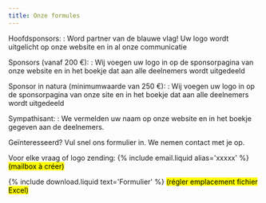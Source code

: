 ```yaml
---
title: Onze formules
---
```

Hoofdsponsors:
: Word partner van de blauwe vlag!
  Uw logo wordt uitgelicht op onze website en in al onze communicatie

Sponsors (vanaf 200 €):
: Wij voegen uw logo in op de sponsorpagina van onze website en in het boekje dat aan alle deelnemers wordt uitgedeeld

Sponsor in natura (minimumwaarde van 250 €):
: Wij voegen uw logo in op de sponsorpagina van onze site en in het boekje dat aan alle deelnemers wordt uitgedeeld

Sympathisant:
: We vermelden uw naam op onze website en in het boekje gegeven aan de deelnemers.

Geïnteresseerd? Vul snel ons formulier in. We nemen contact met je op.

Voor elke vraag of logo zending: {% include email.liquid alias='xxxxx' %} <mark>(mailbox à créer)</mark>

{% include download.liquid text='Formulier' %} <mark>(régler emplacement fichier Excel)</mark>
